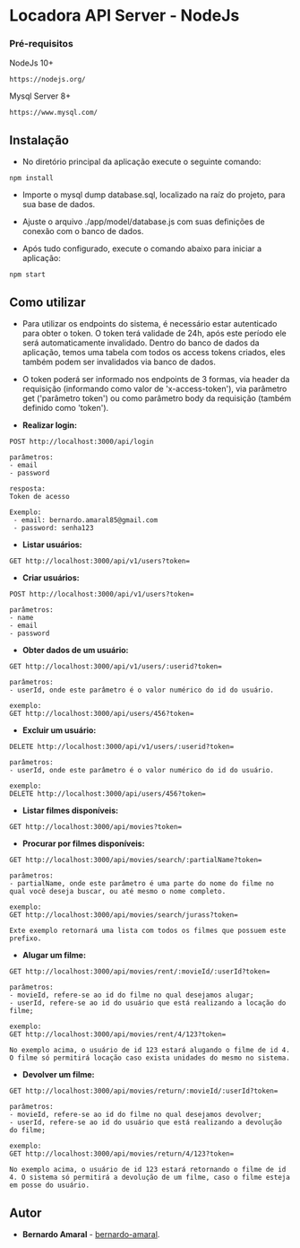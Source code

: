 # Locadora API Server - NodeJs

### Pré-requisitos

NodeJs 10+

```
https://nodejs.org/
```

Mysql Server 8+

```
https://www.mysql.com/
```

## Instalação

- No diretório principal da aplicação execute o seguinte comando:

```
npm install
```

- Importe o mysql dump database.sql, localizado na raíz do projeto, para sua base de dados.

- Ajuste o arquivo ./app/model/database.js com suas definições de conexão com o banco de dados.

- Após tudo configurado, execute o comando abaixo para iniciar a aplicação:

```
npm start
```

## Como utilizar

- Para utilizar os endpoints do sistema, é necessário estar autenticado para obter o token.
O token terá validade de 24h, após este período ele será automaticamente invalidado. 
Dentro do banco de dados da aplicação, temos uma tabela com todos os access tokens criados, eles também podem ser invalidados via banco de dados.

- O token poderá ser informado nos endpoints de 3 formas, via header da requisição (informando como valor de 'x-access-token'), via parâmetro get ('parâmetro token') ou como parâmetro body da requisição (também definido como 'token').


- **Realizar login:**

```
POST http://localhost:3000/api/login

parâmetros:
- email
- password

resposta: 
Token de acesso

Exemplo:
 - email: bernardo.amaral85@gmail.com
 - password: senha123
```
- **Listar usuários:**
```
GET http://localhost:3000/api/v1/users?token=
```

- **Criar usuários:**
```
POST http://localhost:3000/api/v1/users?token=

parâmetros:
- name
- email
- password
```
- **Obter dados de um usuário:**
```
GET http://localhost:3000/api/v1/users/:userid?token=

parâmetros:
- userId, onde este parâmetro é o valor numérico do id do usuário. 

exemplo: 
GET http://localhost:3000/api/users/456?token=
```
- **Excluir um usuário:**
```
DELETE http://localhost:3000/api/v1/users/:userid?token=

parâmetros:
- userId, onde este parâmetro é o valor numérico do id do usuário. 

exemplo: 
DELETE http://localhost:3000/api/users/456?token=
````

- **Listar filmes disponíveis:**
```
GET http://localhost:3000/api/movies?token=
```

- **Procurar por filmes disponíveis:**
```
GET http://localhost:3000/api/movies/search/:partialName?token=

parâmetros:
- partialName, onde este parâmetro é uma parte do nome do filme no qual você deseja buscar, ou até mesmo o nome completo.

exemplo: 
GET http://localhost:3000/api/movies/search/jurass?token=

Exte exemplo retornará uma lista com todos os filmes que possuem este prefixo.
```

- **Alugar um filme:**
```
GET http://localhost:3000/api/movies/rent/:movieId/:userId?token=

parâmetros:
- movieId, refere-se ao id do filme no qual desejamos alugar;
- userId, refere-se ao id do usuário que está realizando a locação do filme;

exemplo:
GET http://localhost:3000/api/movies/rent/4/123?token=

No exemplo acima, o usuário de id 123 estará alugando o filme de id 4. O filme só permitirá locação caso exista unidades do mesmo no sistema.
```

- **Devolver um filme:**
```
GET http://localhost:3000/api/movies/return/:movieId/:userId?token=

parâmetros:
- movieId, refere-se ao id do filme no qual desejamos devolver;
- userId, refere-se ao id do usuário que está realizando a devolução do filme;

exemplo:
GET http://localhost:3000/api/movies/return/4/123?token=

No exemplo acima, o usuário de id 123 estará retornando o filme de id 4. O sistema só permitirá a devolução de um filme, caso o filme esteja em posse do usuário.
```

## Autor

* **Bernardo Amaral** - [bernardo-amaral](https://github.com/bernardo-amaral).
